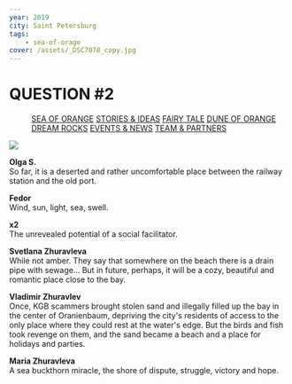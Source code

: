 ```yaml
---
year: 2019
city: Saint Petersburg
tags:
    - sea-of-orage
cover: /assets/_DSC7078_copy.jpg
---
```


# QUESTION #2

<Menu>
<a href="/sea-of-orange">SEA OF ORANGE</a>
<a href="/sea-of-orange/stories-and-ideas">STORIES & IDEAS</a>
<a href="/sea-of-orange/fairytale">FAIRY TALE</a>
<a href="/sea-of-orange/dune-of-orange">DUNE OF ORANGE</a>
<a href="/sea-of-orange/dreamrocks">DREAM ROCKS</a>
<a href="/sea-of-orange/events-and-news">EVENTS & NEWS</a>
<a href="/sea-of-orange/team-and-partners">TEAM & PARTNERS</a>
</Menu>

![](/assets/sea-of-orange/questions_3.jpg)

**Olga S.**<br/>
So far, it is a deserted and rather uncomfortable place between the railway station and the old port.

**Fedor**<br/>
Wind, sun, light, sea, swell.

**x2**<br/>
The unrevealed potential of a social facilitator.

**Svetlana Zhuravleva**<br/>
While not amber. They say that somewhere on the beach there is a drain pipe with sewage... But in future, perhaps, it will be a cozy, beautiful and romantic place close to the bay.

**Vladimir Zhuravlev**<br/>
Once, KGB scammers brought stolen sand and illegally filled up the bay in the center of Oranienbaum, depriving the city's residents of access to the only place where they could rest at the water's edge. But the birds and fish took revenge on them, and the sand became a beach and a place for holidays and parties.

**Maria Zhuravleva**<br/>
A sea buckthorn miracle, the shore of dispute, struggle, victory and hope.
